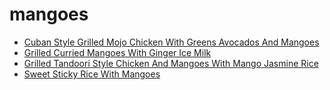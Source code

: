 # mangoes

 * [Cuban Style Grilled Mojo Chicken With Greens Avocados And Mangoes](index/c/cuban-style-grilled-mojo-chicken-with-greens-avocados-and-mangoes-4267.json)
 * [Grilled Curried Mangoes With Ginger Ice Milk](index/g/grilled-curried-mangoes-with-ginger-ice-milk-51202010.json)
 * [Grilled Tandoori Style Chicken And Mangoes With Mango Jasmine Rice](index/g/grilled-tandoori-style-chicken-and-mangoes-with-mango-jasmine-rice-238223.json)
 * [Sweet Sticky Rice With Mangoes](index/s/sweet-sticky-rice-with-mangoes.json)
